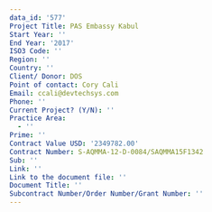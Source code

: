 ```yaml
---
data_id: '577'
Project Title: PAS Embassy Kabul
Start Year: ''
End Year: '2017'
ISO3 Code: ''
Region: ''
Country: ''
Client/ Donor: DOS
Point of contact: Cory Cali
Email: ccali@devtechsys.com
Phone: ''
Current Project? (Y/N): ''
Practice Area:
  - ''
Prime: ''
Contract Value USD: '2349782.00'
Contract Number: S-AQMMA-12-D-0084/SAQMMA15F1342
Sub: ''
Link: ''
Link to the document file: ''
Document Title: ''
Subcontract Number/Order Number/Grant Number: ''
---
```

